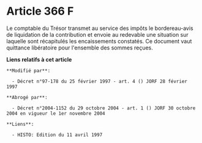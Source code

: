 # Article 366 F

Le comptable du Trésor transmet au service des impôts le bordereau-avis de liquidation de la contribution et envoie au
redevable une situation sur laquelle sont récapitulés les encaissements constatés. Ce document vaut quittance libératoire
pour l'ensemble des sommes reçues.

**Liens relatifs à cet article**

	**Modifié par**:

	  - Décret n°97-178 du 25 février 1997 - art. 4 () JORF 28 février 1997

	**Abrogé par**:

	  - Décret n°2004-1152 du 29 octobre 2004 - art. 1 () JORF 30 octobre 2004 en vigueur le 1er novembre 2004

	**Liens**:

	  - HISTO: Edition du 11 avril 1997
